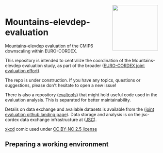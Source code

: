 <img src="https://mirrors.creativecommons.org/presskit/logos/cc.logo.large.png" width="150" align="right"/>

# Mountains-elevdep-evaluation

Mountains-elevdep evaluation of the CMIP6 downscaling within EURO-CORDEX.

This repository is intended to centralize the coordination of the Mountains-elevdep evaluation study, as part of the broader ([EURO-CORDEX joint evaluation effort](https://github.com/euro-cordex/joint-evaluation)).

The repo is under construction. If you have any topics, questions or suggestions, please don't hesitate to open a new issue!

There is also a repository ([evaltools](https://github.com/euro-cordex/evaltools)) that might hold useful code used in the evaluation analysis. This is separated for better maintainability.

Details on data exchange and available datasets is available from the ([joint evaluation github landing page](https://github.com/euro-cordex/joint-evaluation)). Data storage and analysis is on the jsc-cordex data exchange infrastructure at ([JSC](https://github.com/euro-cordex/jsc-cordex)).

[xkcd](https://xkcd.com) comic used under [CC BY-NC 2.5 license](https://xkcd.com/license.html)

## Preparing a working environment
